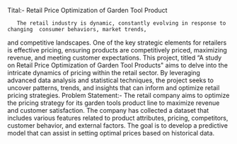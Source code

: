 Tital:- Retail Price Optimization of Garden Tool Product

       The retail industry is dynamic, constantly evolving in response to changing  consumer behaviors, market trends, 
and competitive landscapes. One of the key strategic elements for retailers is effective pricing, ensuring products are 
competitively priced, maximizing revenue, and meeting customer expectations.
       This project, titled “A study on Retail Price Optimization of Garden Tool Products" aims to delve into the intricate dynamics 
of pricing within the retail sector. By leveraging advanced data analysis and statistical techniques, the project seeks to uncover patterns,
trends, and insights that can inform and optimize retail pricing strategies.
Problem Statement:-
The retail company aims to optimize the pricing strategy for its garden tools product line to maximize revenue and customer satisfaction.
The company has collected a dataset that includes various features related to product attributes, pricing,
competitors, customer behavior, and external factors. The goal is to develop a predictive model that can assist in setting optimal prices based on historical data.
